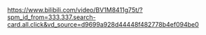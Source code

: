 https://www.bilibili.com/video/BV1M8411g75t/?spm_id_from=333.337.search-card.all.click&vd_source=d9699a928d44448f482778b4ef094be0